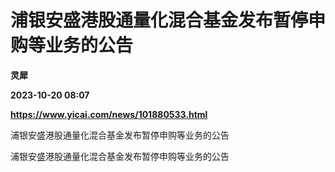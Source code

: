 # 浦银安盛港股通量化混合基金发布暂停申购等业务的公告
**灵犀**

**2023-10-20 08:07**

**https://www.yicai.com/news/101880533.html**

浦银安盛港股通量化混合基金发布暂停申购等业务的公告

浦银安盛港股通量化混合基金发布暂停申购等业务的公告